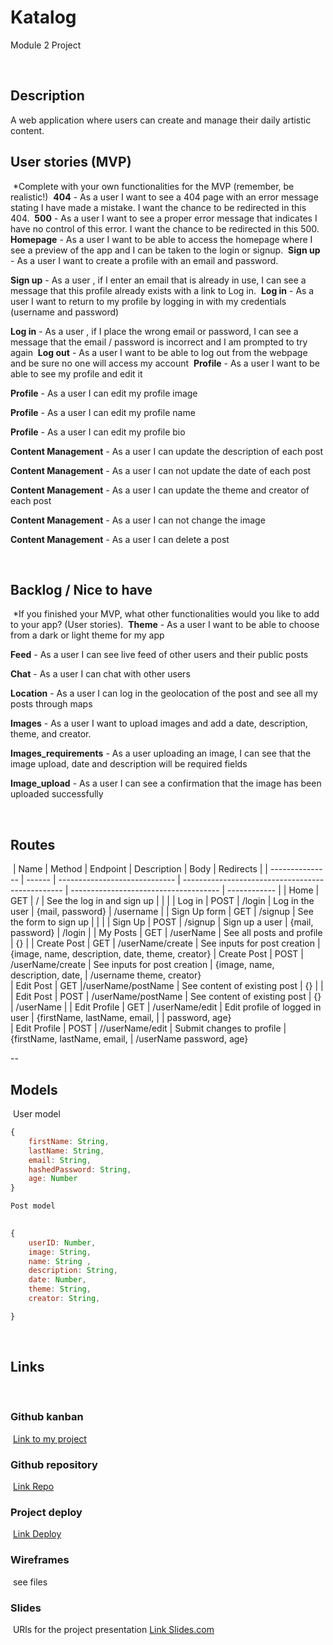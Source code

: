 # Katalog
Module 2 Project

​
##  Description
A web application where users can create and manage their daily artistic content. ​
​
## User stories (MVP)
​
*Complete with your own functionalities for the MVP (remember, be realistic!)
​
**404** - As a user I want to see a 404 page with an error message stating I have made a mistake. I want the chance to be redirected in this 404. 
​
**500** - As a user I want to see a proper error message that indicates I have no control of this error. I want the chance to be redirected in this 500. 
​
**Homepage** - As a user I want to be able to access the homepage where I see a preview of the app and I can be taken to the login or signup.
​
**Sign up** - As a user I want to create a profile with an email and password. 

**Sign up** - As a user , if I enter an email that is already in use, I can see a message that this profile already exists with a link to Log in.
​
**Log in** - As a user I want to return to my profile by logging in with my credentials (username and password)

**Log in** - As a user , if I place the wrong email or password, I can see a message that the email / password is incorrect and I am prompted to try again
​
**Log out** - As a user I want to be able to log out from the webpage and be sure no one will access my account
​
**Profile** - As a user I want to be able to see my profile and edit it

**Profile** - As a user I can edit my profile image

**Profile** - As a user I can edit my profile name

**Profile** - As a user I can edit my profile bio

**Content Management** - As a user I can update the description of each post 

**Content Management** - As a user I can not update the date of each post

**Content Management** - As a user I can update the theme and creator of each post

**Content Management** - As a user I can not change the image

**Content Management** - As a user I can delete a post 


​
## Backlog / Nice to have
​
*If you finished your MVP, what other functionalities would you like to add to your app? (User stories).
​
**Theme** - As a user I want to be able to choose from a dark or light theme for my app

**Feed** - As a user I can see live feed of other users and their public posts 

**Chat** - As a user I can chat with other users

**Location** - As a user I can log in the geolocation of the post and see all my posts through maps

**Images** - As a user I want to upload images and add a date, description, theme, and creator.

**Images_requirements** - As a user uploading an image, I can see that the image upload, date and description will be required fields 

**Image_upload** - As a user I can see a confirmation that the image has been uploaded successfully 

​
​
## Routes
​
| Name            | Method | Endpoint                      | Description                                      | Body                                  | Redirects       |
| --------------- | ------ | ----------------------------- | ------------------------------------------------ | ------------------------------------- | ------------	|
| Home            | GET    | /                             | See the log in and sign up                       |                                       |                 |
| Log in          | POST   | /login                        | Log in the user                                  | {mail, password}                      | /username       |
| Sign Up form    | GET    | /signup                       | See the form to sign up                          |                                       |                 |
| Sign Up         | POST   | /signup                       | Sign up a user                                   | {mail, password}                      | /login           |
| My Posts        | GET    | /userName                     | See all posts and profile			      | {} 
    |
| Create Post     | GET    | /userName/create 	 	   | See inputs for post creation 		      | {image, name, description, date,
														theme, creator}
| Create Post     | POST   | /userName/create 	 	   | See inputs for post creation  		      | {image, name, description, date,      | /username
														theme, creator}	                
| Edit Post 	  | GET    |/userName/postName 	 	   | See content of existing post		      | {}				      | 
    |
| Edit Post	  | POST   | /userName/postName 	   | See content of existing post  	    	      | {}  	 			      | /userName
    |
| Edit Profile	  | GET    | /userName/edit		   | Edit profile of logged in user 	    	      | {firstName, lastName, email, 	      | 
    |														password, age} 			      
| Edit Profile    | POST   | //userName/edit		   | Submit changes to profile			      | {firstName, lastName, email,	      | /userName
														password, age}

 --
​
## Models
​
User model
​
```js
{
    firstName: String,
    lastName: String,
    email: String,
    hashedPassword: String,
    age: Number
}

Post model
​

{ 
	userID: Number,
	image: String,
	name: String ,
	description: String,
	date: Number,
	theme: String,
	creator: String,

}
```
​
## Links
​
### Github kanban
​
[Link to my project]()
​
### Github repository
​
[Link Repo]()
​
### Project deploy
​
[Link Deploy]()
​
### Wireframes
​
see files
​
### Slides
​
URls for the project presentation
[Link Slides.com]()
